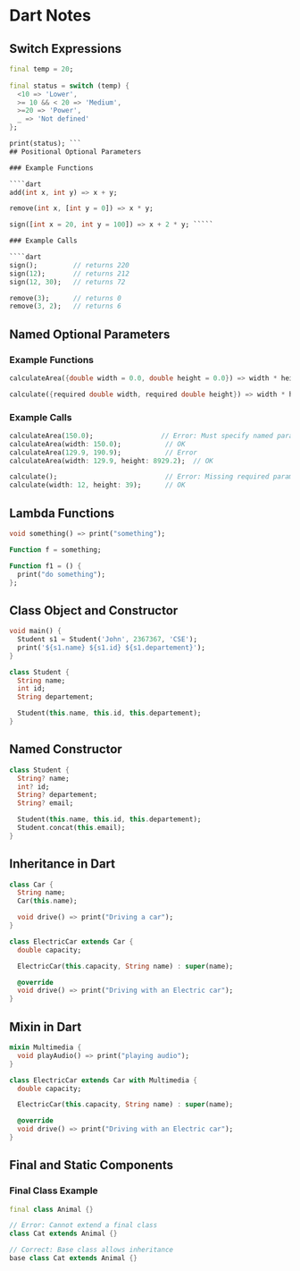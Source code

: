
# Dart Notes

## Switch Expressions

```dart
final temp = 20;
  
final status = switch (temp) {
  <10 => 'Lower',
  >= 10 && < 20 => 'Medium',
  >=20 => 'Power',
  _ => 'Not defined'
};

print(status); ```
## Positional Optional Parameters

### Example Functions

````dart
add(int x, int y) => x + y;

remove(int x, [int y = 0]) => x * y;

sign([int x = 20, int y = 100]) => x + 2 * y; `````

### Example Calls

````dart
sign();         // returns 220
sign(12);       // returns 212
sign(12, 30);   // returns 72

remove(3);      // returns 0
remove(3, 2);   // returns 6

````

## Named Optional Parameters

### Example Functions
```` dart
calculateArea({double width = 0.0, double height = 0.0}) => width * height;

calculate({required double width, required double height}) => width * height;

````
### Example Calls

````dart
calculateArea(150.0);                 // Error: Must specify named parameters
calculateArea(width: 150.0);           // OK
calculateArea(129.9, 190.9);           // Error
calculateArea(width: 129.9, height: 8929.2);  // OK

calculate();                           // Error: Missing required parameters
calculate(width: 12, height: 39);      // OK

````
## Lambda Functions

````dart
void something() => print("something");

Function f = something;

Function f1 = () {
  print("do something");
};

````
## Class Object and Constructor
````dart
void main() {
  Student s1 = Student('John', 2367367, 'CSE');
  print('${s1.name} ${s1.id} ${s1.departement}');
}

class Student {
  String name;
  int id;
  String departement;

  Student(this.name, this.id, this.departement);
}

````

## Named Constructor
````dart
class Student {
  String? name;
  int? id;
  String? departement;
  String? email;

  Student(this.name, this.id, this.departement);
  Student.concat(this.email);
}

````
## Inheritance in Dart
````dart
class Car {
  String name;
  Car(this.name);

  void drive() => print("Driving a car");
}

class ElectricCar extends Car {
  double capacity;

  ElectricCar(this.capacity, String name) : super(name);

  @override
  void drive() => print("Driving with an Electric car");
}

````
## Mixin in Dart
````dart
mixin Multimedia {
  void playAudio() => print("playing audio");
}

class ElectricCar extends Car with Multimedia {
  double capacity;

  ElectricCar(this.capacity, String name) : super(name);

  @override
  void drive() => print("Driving with an Electric car");
}

````

## Final and Static Components

### Final Class Example
````dart
final class Animal {}

// Error: Cannot extend a final class
class Cat extends Animal {} 

// Correct: Base class allows inheritance
base class Cat extends Animal {}

````